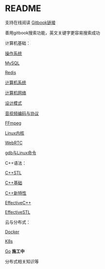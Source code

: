 # README

支持在线阅读 [Gitbook链接](https://244100401s-organization.gitbook.io/computer-science-note/)

善用gitbook搜索功能，英文关键字更容易搜索成功

计算机基础：

[操作系统](ji-suan-ji-ji-chu/cao-zuo-xi-tong.md)

[MySQL](ji-suan-ji-ji-chu/mysql.md)

[Redis](ji-suan-ji-ji-chu/redis.md)

[计算机系统](ji-suan-ji-ji-chu/ji-suan-ji-xi-tong.md)

[计算机网络](ji-suan-ji-ji-chu/ji-suan-ji-wang-luo.md)

[设计模式](ji-suan-ji-ji-chu/she-ji-mo-shi.md)

[音视频编码与协议](ji-suan-ji-ji-chu/yin-shi-pin-bian-ma-yu-xie-yi.md)

[FFmpeg](ji-suan-ji-ji-chu/ffmpeg.md)

[Linux内核](ji-suan-ji-ji-chu/linux-nei-he-she-ji.md)

[WebRTC](ji-suan-ji-ji-chu/webrtc.md)

[gdb与Linux命令](ji-suan-ji-ji-chu/gdb-yu-linux-ming-ling.md)

C++语法：

[C++STL](c++-yu-fa/c++stl-bi-ji.md)

[C++基础](c++-yu-fa/c++-ji-chu-bi-ji.md)

[C++新特性](c++-yu-fa/c++-xin-te-xing.md)

[EffectiveC++](c++-yu-fa/effectivec++.md)

[EffectiveSTL](c++-yu-fa/effectivestl.md)

云与分布式：

[Docker](yun-yu-fen-bu-shi/docker.md)

[K8s](yun-yu-fen-bu-shi/k8s.md)

[Go](yun-yu-fen-bu-shi/go.md) **施工中**

分布式相关知识等
